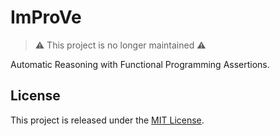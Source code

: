 # ImProVe

> ⚠️ This project is no longer maintained ⚠️

Automatic Reasoning with Functional Programming Assertions.

## License

This project is released under the [MIT License](LICENSE.md).
